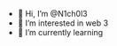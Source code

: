 - 👋 Hi, I’m @N1ch0l3
- 👀 I’m interested in web 3
- 🌱 I’m currently learning 
  

<!---
N1ch0l3/N1ch0l3 is a ✨ special ✨ repository because its `README.md` (this file) appears on your GitHub profile.
You can click the Preview link to take a look at your changes.
--->

